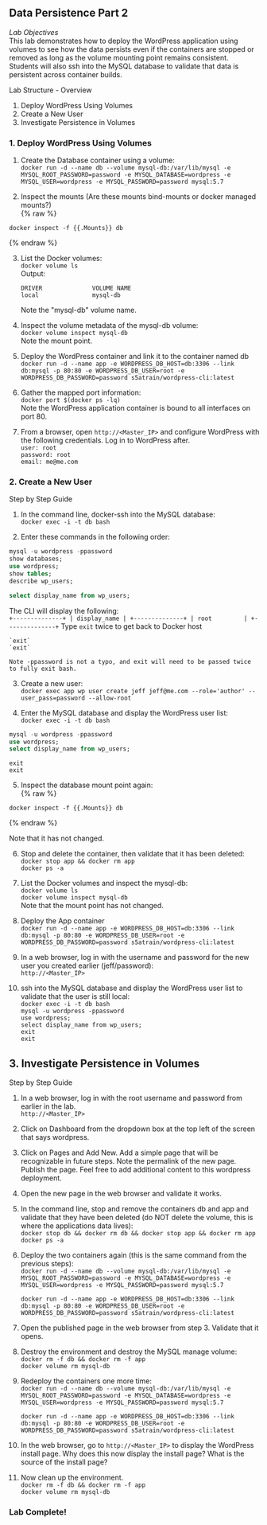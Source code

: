 ## Data Persistence Part 2
*Lab Objectives*  
This lab demonstrates how to deploy the WordPress application using volumes to see how the data persists even if the containers are stopped or removed as long as the volume mounting point remains consistent. Students will also ssh into the MySQL database to validate that data is persistent across container builds.

Lab Structure - Overview
1.	Deploy WordPress Using Volumes
2.	Create a New User
3.	Investigate Persistence in Volumes

### 1. Deploy WordPress Using Volumes
1.	Create the Database container using a volume:  
`docker run -d --name db --volume mysql-db:/var/lib/mysql -e MYSQL_ROOT_PASSWORD=password -e MYSQL_DATABASE=wordpress -e MYSQL_USER=wordpress -e MYSQL_PASSWORD=password mysql:5.7`

2.	Inspect the mounts (Are these mounts bind-mounts or docker managed mounts?)  
{% raw %}
```
docker inspect -f {{.Mounts}} db
```
{% endraw %}
  
3.	List the Docker volumes:  
`docker volume ls`  
Output:  
    ```
    DRIVER              VOLUME NAME
    local               mysql-db
    ```
    Note the "mysql-db" volume name.

4.	Inspect the volume metadata of the mysql-db volume:  
`docker volume inspect mysql-db`  
Note the mount point.

5.	Deploy the WordPress container and link it to the container named db  
`docker run -d --name app -e WORDPRESS_DB_HOST=db:3306 --link db:mysql -p 80:80 -e WORDPRESS_DB_USER=root -e WORDPRESS_DB_PASSWORD=password s5atrain/wordpress-cli:latest`

6.	Gather the mapped port information:  
`docker port $(docker ps -lq)`  
Note the WordPress application container is bound to all interfaces on port 80.

7.	From a browser, open `http://<Master_IP>` and configure WordPress with the following credentials. Log in to WordPress after.  
`user: root`  
`password: root`  
`email: me@me.com`  

### 2. Create a New User
Step by Step Guide
1.	In the command line, docker-ssh into the MySQL database:  
`docker exec -i -t db bash`

2.	Enter these commands in the following order:  
```sql
mysql -u wordpress -ppassword  
show databases;  
use wordpress;  
show tables;  
describe wp_users;  
```

```sql
select display_name from wp_users;
```
The CLI will display the following:  
    ```
    +--------------+
    | display_name |
    +--------------+
    | root         |
    +--------------+
    ```
Type `exit` twice to get back to Docker host
    
    `exit`  
    `exit`
   
    Note -ppassword is not a typo, and exit will need to be passed twice to fully exit bash. 

3.	Create a new user:  
`docker exec app wp user create jeff jeff@me.com --role='author' --user_pass=password --allow-root`

4.	Enter the MySQL database and display the WordPress user list:  
`docker exec -i -t db bash`  

```sql
mysql -u wordpress -ppassword
use wordpress;
select display_name from wp_users;
```
`exit`  
`exit`  

5.	Inspect the database mount point again:  
{% raw %}
```
docker inspect -f {{.Mounts}} db  
```
{% endraw %}

Note that it has not changed.

6.	Stop and delete the container, then validate that it has been deleted:  
`docker stop app && docker rm app`  
`docker ps -a`

7.	List the Docker volumes and inspect the mysql-db:  
`docker volume ls`  
`docker volume inspect mysql-db`  
Note that the mount point has not changed.

8.	Deploy the App container  
`docker run -d --name app -e WORDPRESS_DB_HOST=db:3306 --link db:mysql -p 80:80 -e WORDPRESS_DB_USER=root -e WORDPRESS_DB_PASSWORD=password s5atrain/wordpress-cli:latest`

9.	In a web browser, log in with the username and password for the new user you created earlier (jeff/password):  
`http://<Master_IP>`

10.	ssh into the MySQL database and display the WordPress user list to validate that the user is still local:  
`docker exec -i -t db bash`  
`mysql -u wordpress -ppassword`  
`use wordpress;`  
`select display_name from wp_users;`  
`exit`  
`exit`  

## 3. Investigate Persistence in Volumes
Step by Step Guide
1.	In a web browser, log in with the root username and password from earlier in the lab.  
`http://<Master_IP>`

2.	Click on Dashboard from the dropdown box at the top left of the screen that says wordpress.  

3.	Click on Pages and Add New. Add a simple page that will be recognizable in future steps. Note the permalink of the new page. Publish the page. Feel free to add additional content to this wordpress deployment. 

4.	Open the new page in the web browser and validate it works.

5.	In the command line, stop and remove the containers db and app and validate that they have been deleted (do NOT delete the volume, this is where the applications data lives):  
`docker stop db && docker rm db && docker stop app && docker rm app`  
`docker ps -a`

6.	Deploy the two containers again (this is the same command from the previous steps):  
    `docker run -d --name db --volume mysql-db:/var/lib/mysql -e MYSQL_ROOT_PASSWORD=password -e MYSQL_DATABASE=wordpress -e MYSQL_USER=wordpress -e MYSQL_PASSWORD=password mysql:5.7`  

    `docker run -d --name app -e WORDPRESS_DB_HOST=db:3306 --link db:mysql -p 80:80 -e WORDPRESS_DB_USER=root -e WORDPRESS_DB_PASSWORD=password s5atrain/wordpress-cli:latest`

7.	Open the published page in the web browser from step 3. Validate that it opens.  

8.	Destroy the environment and destroy the MySQL manage volume:  
`docker rm -f db && docker rm -f app`  
`docker volume rm mysql-db`

9.	Redeploy the containers one more time:  
    `docker run -d --name db --volume mysql-db:/var/lib/mysql -e MYSQL_ROOT_PASSWORD=password -e MYSQL_DATABASE=wordpress -e MYSQL_USER=wordpress -e MYSQL_PASSWORD=password mysql:5.7` 

    `docker run -d --name app -e WORDPRESS_DB_HOST=db:3306 --link db:mysql -p 80:80 -e WORDPRESS_DB_USER=root -e WORDPRESS_DB_PASSWORD=password s5atrain/wordpress-cli:latest`

10.	In the web browser, go to `http://<Master_IP>` to display the WordPress install page. Why does this now display the install page?  What is the source of the install page? 

11.	Now clean up the environment.  
`docker rm -f db && docker rm -f app`  
`docker volume rm mysql-db`

### Lab Complete!


<!-- 
LastTested: 2018-09-28
OS: Ubuntu 18.04
DockerVersion: 18.06.1-ce, build e68fc7a
-->
